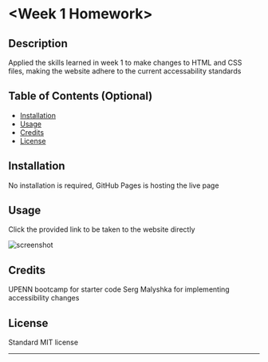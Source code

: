 # <Week 1 Homework>

## Description

Applied the skills learned in week 1 to make changes to HTML and CSS files, making the website adhere to the current accessability standards


## Table of Contents (Optional)

- [Installation](#installation)
- [Usage](#usage)
- [Credits](#credits)
- [License](#license)

## Installation

No installation is required, GitHub Pages is hosting the live page

## Usage

Click the provided link to be taken to the website directly

![screenshot](assets/images/screenshot.png)

## Credits

UPENN bootcamp for starter code
Serg Malyshka for implementing accessibility changes

## License

Standard MIT license

---